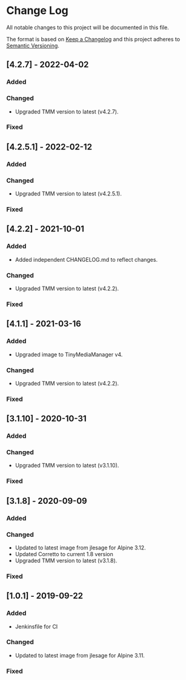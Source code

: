 # Change Log
All notable changes to this project will be documented in this file.

The format is based on [Keep a Changelog](http://keepachangelog.com/)
and this project adheres to [Semantic Versioning](http://semver.org/).

## [4.2.7] - 2022-04-02

### Added

### Changed
- Upgraded TMM version to latest (v4.2.7).

### Fixed

## [4.2.5.1] - 2022-02-12

### Added

### Changed
- Upgraded TMM version to latest (v4.2.5.1).

### Fixed

## [4.2.2] - 2021-10-01

### Added
- Added independent CHANGELOG.md to reflect changes.

### Changed
- Upgraded TMM version to latest (v4.2.2).

### Fixed

## [4.1.1] - 2021-03-16

### Added
- Upgraded image to TinyMediaManager v4.

### Changed
- Upgraded TMM version to latest (v4.2.2).

### Fixed

## [3.1.10] - 2020-10-31

### Added

### Changed
- Upgraded TMM version to latest (v3.1.10).

### Fixed

## [3.1.8] - 2020-09-09

### Added

### Changed
- Updated to latest image from jlesage for Alpine 3.12.
- Updated Corretto to current 1.8 version
- Upgraded TMM version to latest (v3.1.8).

### Fixed

## [1.0.1] - 2019-09-22

### Added
- Jenkinsfile for CI

### Changed
- Updated to latest image from jlesage for Alpine 3.11.

### Fixed
